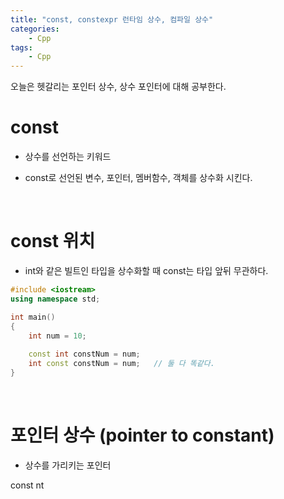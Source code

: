 ```yaml
---
title: "const, constexpr 런타임 상수, 컴파일 상수"
categories:
    - Cpp
tags:
    - Cpp
---
```


오늘은 헷갈리는 포인터 상수, 상수 포인터에 대해 공부한다.


# const

- 상수를 선언하는 키워드

- const로 선언된 변수, 포인터, 멤버함수, 객체를 상수화 시킨다.

<br>

# const 위치

- int와 같은 빌트인 타입을 상수화할 때 const는 타입 앞뒤 무관하다.

```cpp
#include <iostream>
using namespace std;

int main()
{
	int num = 10;
	
	const int constNum = num;
	int const constNum = num;	// 둘 다 똑같다.
}
```

<br>

# 포인터 상수 (pointer to constant)

- 상수를 가리키는 포인터

const nt 
